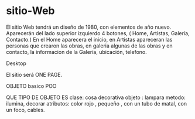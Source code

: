 # sitio-Web

El sitio Web tendrá un diseño de 1980, con elementos de  año nuevo.
Aparecerán del lado superior izquierdo 4 botones, ( Home, Artistas, Galería, Contacto.) En el Home aparecera el inicio, en Artistas apareceran las personas que crearon las obras, en galeria algunas de las obras y en contacto, la informacion de la Galería, ubicación, telefono.

Desktop

El sitio será  ONE PAGE.



OBJETO
basico POO

QUE TIPO DE OBJETO ES 
clase: cosa decorativa
objeto : lampara
metodo: ilumina, decorar
atributos: color rojo , pequeño , con un tubo de matal,  con un foco, cables.







